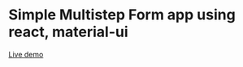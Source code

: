 # Simple Multistep Form app using react, material-ui

[Live demo](http://cooperative-cherries.surge.sh/)
